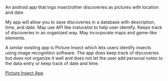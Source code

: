 ---
---
An android app that logs insect/other discoveries as pictures with location and date

My app will allow you to save discoveries in a database with description, time, and date. May use API like inaturalist to help user identify. Keeps track of discoveries in an organized way. May incorporate maps and game-like elements.

A similar existing app is Picture Insect which lets users identify insects using image recognition software. The app does keep track of discoveries but does not organize it well and does not let the user add personal notes to the data entry or keep track of date and time.

[Picture Insect App](https://pictureinsect.com/)